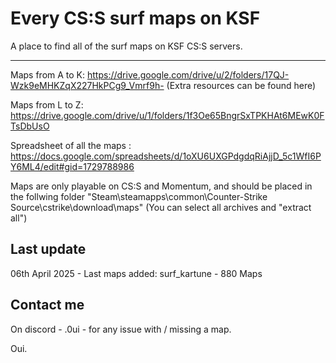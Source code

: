 # Every CS:S surf maps on KSF

A place to find all of the surf maps on KSF CS:S servers.

_____________________________________________________

Maps from A to K: https://drive.google.com/drive/u/2/folders/17QJ-Wzk9eMHKZqX227HkPCg9_Vmrf9h-
(Extra resources can be found here)


Maps from L to Z: https://drive.google.com/drive/u/1/folders/1f3Oe65BngrSxTPKHAt6MEwK0FTsDbUsO


Spreadsheet of all the maps : https://docs.google.com/spreadsheets/d/1oXU6UXGPdgdqRiAjjD_5c1WfI6PY6ML4/edit#gid=1729788986


Maps are only playable on CS:S and Momentum, and should be placed in the follwing folder "Steam\steamapps\common\Counter-Strike Source\cstrike\download\maps"
(You can select all archives and "extract all")

## Last update

06th April 2025 - Last maps added: surf_kartune - 880 Maps 

## Contact me 
On discord - .0ui - for any issue with / missing a map.

Oui.
